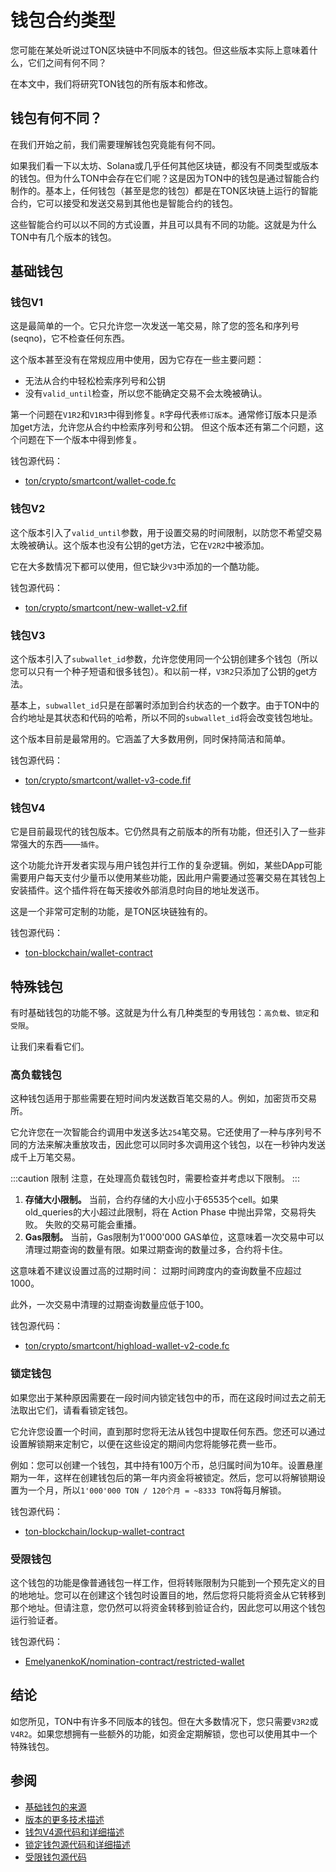 # 钱包合约类型

您可能在某处听说过TON区块链中不同版本的钱包。但这些版本实际上意味着什么，它们之间有何不同？

在本文中，我们将研究TON钱包的所有版本和修改。

## 钱包有何不同？

在我们开始之前，我们需要理解钱包究竟能有何不同。

如果我们看一下以太坊、Solana或几乎任何其他区块链，都没有不同类型或版本的钱包。但为什么TON中会存在它们呢？这是因为TON中的钱包是通过智能合约制作的。基本上，任何钱包（甚至是您的钱包）都是在TON区块链上运行的智能合约，它可以接受和发送交易到其他也是智能合约的钱包。

这些智能合约可以以不同的方式设置，并且可以具有不同的功能。这就是为什么TON中有几个版本的钱包。

## 基础钱包

### 钱包V1

这是最简单的一个。它只允许您一次发送一笔交易，除了您的签名和序列号(seqno)，它不检查任何东西。

这个版本甚至没有在常规应用中使用，因为它存在一些主要问题：
 - 无法从合约中轻松检索序列号和公钥
 - 没有`valid_until`检查，所以您不能确定交易不会太晚被确认。

第一个问题在`V1R2`和`V1R3`中得到修复。`R`字母代表`修订版本`。通常修订版本只是添加get方法，允许您从合约中检索序列号和公钥。
但这个版本还有第二个问题，这个问题在下一个版本中得到修复。

钱包源代码：
 * [ton/crypto/smartcont/wallet-code.fc](https://github.com/ton-blockchain/ton/blob/master/crypto/smartcont/wallet-code.fc)

### 钱包V2

这个版本引入了`valid_until`参数，用于设置交易的时间限制，以防您不希望交易太晚被确认。这个版本也没有公钥的get方法，它在`V2R2`中被添加。

它在大多数情况下都可以使用，但它缺少`V3`中添加的一个酷功能。

钱包源代码：
 * [ton/crypto/smartcont/new-wallet-v2.fif](https://github.com/ton-blockchain/ton/blob/master/crypto/smartcont/new-wallet-v2.fif)

### 钱包V3

这个版本引入了`subwallet_id`参数，允许您使用同一个公钥创建多个钱包（所以您可以只有一个种子短语和很多钱包）。和以前一样，`V3R2`只添加了公钥的get方法。

基本上，`subwallet_id`只是在部署时添加到合约状态的一个数字。由于TON中的合约地址是其状态和代码的哈希，所以不同的`subwallet_id`将会改变钱包地址。

这个版本目前是最常用的。它涵盖了大多数用例，同时保持简洁和简单。

钱包源代码：
 * [ton/crypto/smartcont/wallet-v3-code.fif](https://github.com/ton-blockchain/ton/blob/master/crypto/smartcont/wallet-v3-code.fif)

### 钱包V4

它是目前最现代的钱包版本。它仍然具有之前版本的所有功能，但还引入了一些非常强大的东西——`插件`。

这个功能允许开发者实现与用户钱包并行工作的复杂逻辑。例如，某些DApp可能需要用户每天支付少量币以使用某些功能，因此用户需要通过签署交易在其钱包上安装插件。这个插件将在每天接收外部消息时向目的地址发送币。

这是一个非常可定制的功能，是TON区块链独有的。

钱包源代码：
 * [ton-blockchain/wallet-contract](https://github.com/ton-blockchain/wallet-contract)

## 特殊钱包

有时基础钱包的功能不够。这就是为什么有几种类型的专用钱包：`高负载`、`锁定`和`受限`。

让我们来看看它们。

### 高负载钱包

这种钱包适用于那些需要在短时间内发送数百笔交易的人。例如，加密货币交易所。

它允许您在一次智能合约调用中发送多达`254`笔交易。它还使用了一种与序列号不同的方法来解决重放攻击，因此您可以同时多次调用这个钱包，以在一秒钟内发送成千上万笔交易。

:::caution 限制
注意，在处理高负载钱包时，需要检查并考虑以下限制。
:::

1. **存储大小限制。** 当前，合约存储的大小应小于65535个cell。如果old_queries的大小超过此限制，将在 Action Phase 中抛出异常，交易将失败。
失败的交易可能会重播。
2. **Gas限制。** 当前，Gas限制为1'000'000 GAS单位，这意味着一次交易中可以清理过期查询的数量有限。如果过期查询的数量过多，合约将卡住。

这意味着不建议设置过高的过期时间：
过期时间跨度内的查询数量不应超过1000。

此外，一次交易中清理的过期查询数量应低于100。

钱包源代码：
 * [ton/crypto/smartcont/highload-wallet-v2-code.fc](https://github.com/ton-blockchain/ton/blob/master/crypto/smartcont/highload-wallet-v2-code.fc)

### 锁定钱包

如果您出于某种原因需要在一段时间内锁定钱包中的币，而在这段时间过去之前无法取出它们，请看看锁定钱包。

它允许您设置一个时间，直到那时您将无法从钱包中提取任何东西。您还可以通过设置解锁期来定制它，以便在这些设定的期间内您将能够花费一些币。

例如：您可以创建一个钱包，其中持有100万个币，总归属时间为10年。设置悬崖期为一年，这样在创建钱包后的第一年内资金将被锁定。然后，您可以将解锁期设置为一个月，所以`1'000'000 TON / 120个月 = ~8333 TON`将每月解锁。

钱包源代码：
 * [ton-blockchain/lockup-wallet-contract](https://github.com/ton-blockchain/lockup-wallet-contract)

### 受限钱包

这个钱包的功能是像普通钱包一样工作，但将转账限制为只能到一个预先定义的目的地地址。您可以在创建这个钱包时设置目的地，然后您将只能将资金从它转移到那个地址。但请注意，您仍然可以将资金转移到验证合约，因此您可以用这个钱包运行验证者。

钱包源代码：
 * [EmelyanenkoK/nomination-contract/restricted-wallet](https://github.com/EmelyanenkoK/nomination-contract/tree/master/restricted-wallet)

## 结论

如您所见，TON中有许多不同版本的钱包。但在大多数情况下，您只需要`V3R2`或`V4R2`。如果您想拥有一些额外的功能，如资金定期解锁，您也可以使用其中一个特殊钱包。

## 参阅

 - [基础钱包的来源](https://github.com/ton-blockchain/ton/tree/master/crypto/smartcont)
 - [版本的更多技术描述](https://github.com/toncenter/tonweb/blob/master/src/contract/wallet/WalletSources.md)
 - [钱包V4源代码和详细描述](https://github.com/ton-blockchain/wallet-contract)
 - [锁定钱包源代码和详细描述](https://github.com/ton-blockchain/lockup-wallet-contract)
 - [受限钱包源代码](https://github.com/EmelyanenkoK/nomination-contract/tree/master/restricted-wallet)
